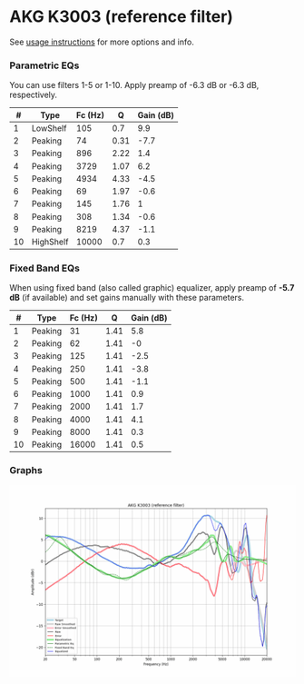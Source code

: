 # AKG K3003 (reference filter)
See [usage instructions](https://github.com/jaakkopasanen/AutoEq#usage) for more options and info.

### Parametric EQs
You can use filters 1-5 or 1-10. Apply preamp of -6.3 dB or -6.3 dB, respectively.

|   # | Type      |   Fc (Hz) |    Q |   Gain (dB) |
|-----|-----------|-----------|------|-------------|
|   1 | LowShelf  |       105 | 0.7  |         9.9 |
|   2 | Peaking   |        74 | 0.31 |        -7.7 |
|   3 | Peaking   |       896 | 2.22 |         1.4 |
|   4 | Peaking   |      3729 | 1.07 |         6.2 |
|   5 | Peaking   |      4934 | 4.33 |        -4.5 |
|   6 | Peaking   |        69 | 1.97 |        -0.6 |
|   7 | Peaking   |       145 | 1.76 |         1   |
|   8 | Peaking   |       308 | 1.34 |        -0.6 |
|   9 | Peaking   |      8219 | 4.37 |        -1.1 |
|  10 | HighShelf |     10000 | 0.7  |         0.3 |

### Fixed Band EQs
When using fixed band (also called graphic) equalizer, apply preamp of **-5.7 dB** (if available) and set gains manually with these parameters.

|   # | Type    |   Fc (Hz) |    Q |   Gain (dB) |
|-----|---------|-----------|------|-------------|
|   1 | Peaking |        31 | 1.41 |         5.8 |
|   2 | Peaking |        62 | 1.41 |        -0   |
|   3 | Peaking |       125 | 1.41 |        -2.5 |
|   4 | Peaking |       250 | 1.41 |        -3.8 |
|   5 | Peaking |       500 | 1.41 |        -1.1 |
|   6 | Peaking |      1000 | 1.41 |         0.9 |
|   7 | Peaking |      2000 | 1.41 |         1.7 |
|   8 | Peaking |      4000 | 1.41 |         4.1 |
|   9 | Peaking |      8000 | 1.41 |         0.3 |
|  10 | Peaking |     16000 | 1.41 |         0.5 |

### Graphs
![](./AKG%20K3003%20(reference%20filter).png)

